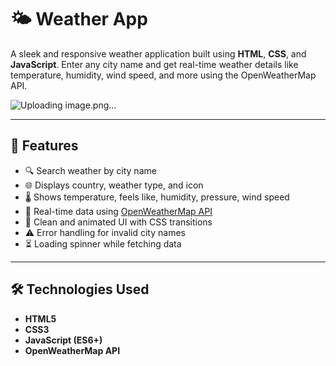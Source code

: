 # 🌤️ Weather App

A sleek and responsive weather application built using **HTML**, **CSS**, and **JavaScript**. Enter any city name and get real-time weather details like temperature, humidity, wind speed, and more using the OpenWeatherMap API.

![Uploading image.png…]()


---

## 🚀 Features

- 🔍 Search weather by city name
- 🌐 Displays country, weather type, and icon
- 🌡️ Shows temperature, feels like, humidity, pressure, wind speed
- 🔄 Real-time data using [OpenWeatherMap API](https://openweathermap.org/api)
- 🎨 Clean and animated UI with CSS transitions
- ⚠️ Error handling for invalid city names
- ⏳ Loading spinner while fetching data

---

## 🛠️ Technologies Used

- **HTML5**
- **CSS3**
- **JavaScript (ES6+)**
- **OpenWeatherMap API**
